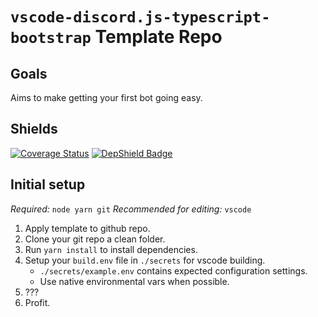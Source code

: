 # `vscode-discord.js-typescript-bootstrap` Template Repo

## Goals

Aims to make getting your first bot going easy.

## Shields

[![Coverage Status](https://coveralls.io/repos/github/Charisma-Bonus/CharismaBot/badge.svg?branch=main)](https://coveralls.io/github/Charisma-Bonus/Charisma-Bot?branch=main) [![DepShield Badge](https://depshield.sonatype.org/badges/Charisma-Bonus/Charisma-Bot/depshield.svg)](https://github.com/Charisma-Bonus/Charisma-Bot/security)

## Initial setup

  _Required:_ `node yarn git`
  _Recommended for editing:_ `vscode`

  1) Apply template to github repo.
  2) Clone your git repo a clean folder.
  3) Run `yarn install` to install dependencies.
  4) Setup your `build.env` file in `./secrets` for vscode building.
     * `./secrets/example.env` contains expected configuration settings.
     * Use native environmental vars when possible.
  5) ???
  6) Profit.
